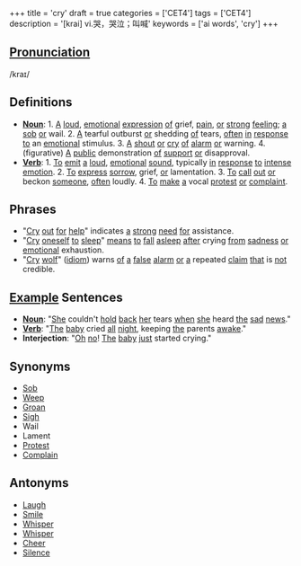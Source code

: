 +++
title = 'cry'
draft = true
categories = ['CET4']
tags = ['CET4']
description = '[krai] vi.哭，哭泣；叫喊'
keywords = ['ai words', 'cry']
+++

## [Pronunciation](/en/post/pronunciation/)
/kraɪ/

## Definitions
- **[Noun](/en/post/noun/)**: 1. [A](/en/post/a/) [loud](/en/post/loud/), [emotional](/en/post/emotional/) [expression](/en/post/expression/) [of](/en/post/of/) grief, [pain](/en/post/pain/), [or](/en/post/or/) [strong](/en/post/strong/) [feeling](/en/post/feeling/); [a](/en/post/a/) [sob](/en/post/sob/) [or](/en/post/or/) wail. 2. [A](/en/post/a/) tearful outburst [or](/en/post/or/) shedding [of](/en/post/of/) tears, [often](/en/post/often/) [in](/en/post/in/) [response](/en/post/response/) [to](/en/post/to/) an [emotional](/en/post/emotional/) stimulus. 3. [A](/en/post/a/) [shout](/en/post/shout/) [or](/en/post/or/) [cry](/en/post/cry/) [of](/en/post/of/) [alarm](/en/post/alarm/) [or](/en/post/or/) warning. 4. (figurative) [A](/en/post/a/) [public](/en/post/public/) demonstration [of](/en/post/of/) [support](/en/post/support/) [or](/en/post/or/) disapproval.
- **[Verb](/en/post/verb/)**: 1. [To](/en/post/to/) [emit](/en/post/emit/) [a](/en/post/a/) [loud](/en/post/loud/), [emotional](/en/post/emotional/) [sound](/en/post/sound/), typically [in](/en/post/in/) [response](/en/post/response/) [to](/en/post/to/) [intense](/en/post/intense/) [emotion](/en/post/emotion/). 2. [To](/en/post/to/) [express](/en/post/express/) [sorrow](/en/post/sorrow/), grief, [or](/en/post/or/) lamentation. 3. [To](/en/post/to/) [call](/en/post/call/) [out](/en/post/out/) [or](/en/post/or/) beckon [someone](/en/post/someone/), [often](/en/post/often/) loudly. 4. [To](/en/post/to/) [make](/en/post/make/) [a](/en/post/a/) vocal [protest](/en/post/protest/) [or](/en/post/or/) [complaint](/en/post/complaint/).

## Phrases
- "[Cry](/en/post/cry/) [out](/en/post/out/) [for](/en/post/for/) [help](/en/post/help/)" indicates [a](/en/post/a/) [strong](/en/post/strong/) [need](/en/post/need/) [for](/en/post/for/) assistance.
- "[Cry](/en/post/cry/) [oneself](/en/post/oneself/) [to](/en/post/to/) [sleep](/en/post/sleep/)" [means](/en/post/means/) [to](/en/post/to/) [fall](/en/post/fall/) [asleep](/en/post/asleep/) [after](/en/post/after/) crying [from](/en/post/from/) [sadness](/en/post/sadness/) [or](/en/post/or/) [emotional](/en/post/emotional/) exhaustion.
- "[Cry](/en/post/cry/) [wolf](/en/post/wolf/)" ([idiom](/en/post/idiom/)) warns [of](/en/post/of/) [a](/en/post/a/) [false](/en/post/false/) [alarm](/en/post/alarm/) [or](/en/post/or/) [a](/en/post/a/) repeated [claim](/en/post/claim/) [that](/en/post/that/) is [not](/en/post/not/) credible.

## [Example](/en/post/example/) Sentences
- **[Noun](/en/post/noun/)**: "[She](/en/post/she/) couldn't [hold](/en/post/hold/) [back](/en/post/back/) [her](/en/post/her/) tears [when](/en/post/when/) [she](/en/post/she/) heard [the](/en/post/the/) [sad](/en/post/sad/) [news](/en/post/news/)."
- **[Verb](/en/post/verb/)**: "[The](/en/post/the/) [baby](/en/post/baby/) cried [all](/en/post/all/) [night](/en/post/night/), keeping [the](/en/post/the/) parents [awake](/en/post/awake/)."
- **Interjection**: "[Oh](/en/post/oh/) [no](/en/post/no/)! [The](/en/post/the/) [baby](/en/post/baby/) [just](/en/post/just/) started crying."

## Synonyms
- [Sob](/en/post/sob/)
- [Weep](/en/post/weep/)
- [Groan](/en/post/groan/)
- [Sigh](/en/post/sigh/)
- Wail
- Lament
- [Protest](/en/post/protest/)
- [Complain](/en/post/complain/)

## Antonyms
- [Laugh](/en/post/laugh/)
- [Smile](/en/post/smile/)
- [Whisper](/en/post/whisper/)
- [Whisper](/en/post/whisper/)
- [Cheer](/en/post/cheer/)
- [Silence](/en/post/silence/)
